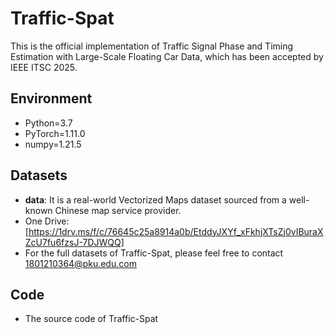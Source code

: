 # Traffic-Spat
This is the official implementation of Traffic Signal Phase and Timing Estimation with Large-Scale Floating Car Data, which has been accepted by IEEE ITSC 2025.
## Environment
* Python=3.7
* PyTorch=1.11.0
* numpy=1.21.5

## Datasets
* **data**: It is a real-world Vectorized Maps dataset sourced from a well-known Chinese map service provider.
* One Drive:[https://1drv.ms/f/c/76645c25a8914a0b/EtddyJXYf_xFkhjXTsZj0vIBuraXZcU7fu6fzsJ-7DJWQQ]
* For the full datasets of Traffic-Spat, please feel free to contact 1801210364@pku.edu.com

## Code
* The source code of Traffic-Spat
